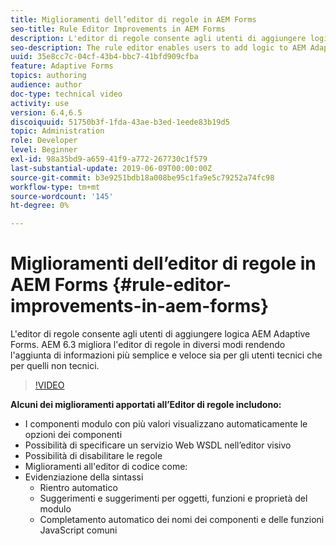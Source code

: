 ```yaml
---
title: Miglioramenti dell’editor di regole in AEM Forms
seo-title: Rule Editor Improvements in AEM Forms
description: L'editor di regole consente agli utenti di aggiungere logica AEM Adaptive Forms. AEM 6.3 migliora l'editor di regole in diversi modi rendendo l'aggiunta di informazioni più semplice e veloce sia per gli utenti tecnici che per quelli non tecnici.
seo-description: The rule editor enables users to add logic to AEM Adaptive Forms. AEM 6.3 improves the rule editor in several ways making it easier and faster for both technical and non-technical users alike to add intelligence.
uuid: 35e8cc7c-04cf-43b4-bbc7-41bfd909cfba
feature: Adaptive Forms
topics: authoring
audience: author
doc-type: technical video
activity: use
version: 6.4,6.5
discoiquuid: 51750b3f-1fda-43ae-b3ed-1eede83b19d5
topic: Administration
role: Developer
level: Beginner
exl-id: 98a35bd9-a659-41f9-a772-267730c1f579
last-substantial-update: 2019-06-09T00:00:00Z
source-git-commit: b3e9251bdb18a008be95c1fa9e5c79252a74fc98
workflow-type: tm+mt
source-wordcount: '145'
ht-degree: 0%

---
```


# Miglioramenti dell’editor di regole in AEM Forms {#rule-editor-improvements-in-aem-forms}

L&#39;editor di regole consente agli utenti di aggiungere logica AEM Adaptive Forms. AEM 6.3 migliora l&#39;editor di regole in diversi modi rendendo l&#39;aggiunta di informazioni più semplice e veloce sia per gli utenti tecnici che per quelli non tecnici.

>[!VIDEO](https://video.tv.adobe.com/v/19653?quality=12&learn=on)

**Alcuni dei miglioramenti apportati all’Editor di regole includono:**

* I componenti modulo con più valori visualizzano automaticamente le opzioni dei componenti
* Possibilità di specificare un servizio Web WSDL nell’editor visivo
* Possibilità di disabilitare le regole
* Miglioramenti all&#39;editor di codice come:
* Evidenziazione della sintassi
   * Rientro automatico
   * Suggerimenti e suggerimenti per oggetti, funzioni e proprietà del modulo
   * Completamento automatico dei nomi dei componenti e delle funzioni JavaScript comuni
